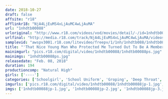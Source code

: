 ```yaml
---
date: 2018-10-27
draft: false
affsite: "r18"
afflinkr18: "NjA4LjEuMS4xLjAuMC4wLjAuMA"
url: "1nhdtb00088"
urloriginal: "http://www.r18.com/videos/vod/movies/detail/-/id=1nhdtb00088"
urlfinal: "http://media.r18.com/track/NjA4LjEuMS4xLjAuMC4wLjAuMA/videos/vod/movies/detail/-/id=1nhdtb00088"
samplevid: "awspv3001.r18.com/litevideo/freepv/1/1nh/1nhdtb088/1nhdtb088_dmb_w.mp4"
title: "'That Nice Young Man Who Protected Me Turned Out To Be A Member Of The Molester Teachers...' This Girl In Uniform Was Forced To Fuck And Cum As She Fell To The Depths Of Despair"
mainimgurl: "pics.r18.com/digital/video/1nhdtb00088/1nhdtb00088ps.jpg"
mainimgs: "1nhdtb00088ps.jpg"
releasedate: "Feb. 08, 2018"
duration: 194
productioncomp: "Natural High"
girls: ['----']
categories: ['Schoolgirl', 'School Uniform', 'Groping', 'Deep Throat', 'Hi-Def']
imgurls: ['pics.r18.com/digital/video/1nhdtb00088/1nhdtb00088jp-1.jpg', 'pics.r18.com/digital/video/1nhdtb00088/1nhdtb00088jp-2.jpg', 'pics.r18.com/digital/video/1nhdtb00088/1nhdtb00088jp-3.jpg', 'pics.r18.com/digital/video/1nhdtb00088/1nhdtb00088jp-4.jpg', 'pics.r18.com/digital/video/1nhdtb00088/1nhdtb00088jp-5.jpg', 'pics.r18.com/digital/video/1nhdtb00088/1nhdtb00088jp-6.jpg', 'pics.r18.com/digital/video/1nhdtb00088/1nhdtb00088jp-7.jpg', 'pics.r18.com/digital/video/1nhdtb00088/1nhdtb00088jp-8.jpg', 'pics.r18.com/digital/video/1nhdtb00088/1nhdtb00088jp-9.jpg', 'pics.r18.com/digital/video/1nhdtb00088/1nhdtb00088jp-10.jpg', 'pics.r18.com/digital/video/1nhdtb00088/1nhdtb00088jp-11.jpg', 'pics.r18.com/digital/video/1nhdtb00088/1nhdtb00088jp-12.jpg', 'pics.r18.com/digital/video/1nhdtb00088/1nhdtb00088jp-13.jpg', 'pics.r18.com/digital/video/1nhdtb00088/1nhdtb00088jp-14.jpg', 'pics.r18.com/digital/video/1nhdtb00088/1nhdtb00088jp-15.jpg', 'pics.r18.com/digital/video/1nhdtb00088/1nhdtb00088jp-16.jpg', 'pics.r18.com/digital/video/1nhdtb00088/1nhdtb00088jp-17.jpg', 'pics.r18.com/digital/video/1nhdtb00088/1nhdtb00088jp-18.jpg', 'pics.r18.com/digital/video/1nhdtb00088/1nhdtb00088jp-19.jpg', 'pics.r18.com/digital/video/1nhdtb00088/1nhdtb00088jp-20.jpg']
imgs: ['1nhdtb00088jp-1.jpg', '1nhdtb00088jp-2.jpg', '1nhdtb00088jp-3.jpg', '1nhdtb00088jp-4.jpg', '1nhdtb00088jp-5.jpg', '1nhdtb00088jp-6.jpg', '1nhdtb00088jp-7.jpg', '1nhdtb00088jp-8.jpg', '1nhdtb00088jp-9.jpg', '1nhdtb00088jp-10.jpg', '1nhdtb00088jp-11.jpg', '1nhdtb00088jp-12.jpg', '1nhdtb00088jp-13.jpg', '1nhdtb00088jp-14.jpg', '1nhdtb00088jp-15.jpg', '1nhdtb00088jp-16.jpg', '1nhdtb00088jp-17.jpg', '1nhdtb00088jp-18.jpg', '1nhdtb00088jp-19.jpg', '1nhdtb00088jp-20.jpg']
---
```

